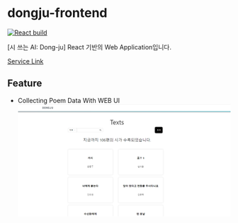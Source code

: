 # dongju-frontend

[![React build](https://github.com/FacerAin/dongju-frontend/actions/workflows/main.yml/badge.svg?branch=main)](https://github.com/FacerAin/dongju-frontend/actions/workflows/main.yml)

[시 쓰는 AI: Dong-ju] React 기반의 Web Application입니다.

[Service Link](http://dongju.facerain.club)

## Feature

- Collecting Poem Data With WEB UI
  ![Collecting Poem Data With WEB UI](./img/texts.png)

